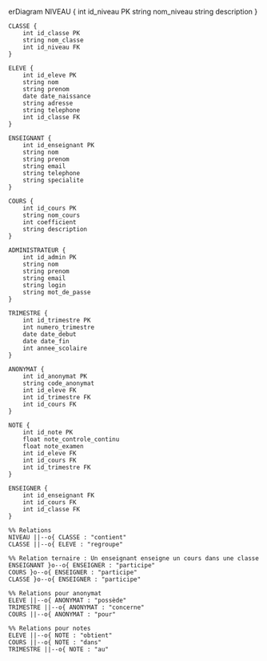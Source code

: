 erDiagram
    NIVEAU {
        int id_niveau PK
        string nom_niveau
        string description
    }
    
    CLASSE {
        int id_classe PK
        string nom_classe
        int id_niveau FK
    }
    
    ELEVE {
        int id_eleve PK
        string nom
        string prenom
        date date_naissance
        string adresse
        string telephone
        int id_classe FK
    }
    
    ENSEIGNANT {
        int id_enseignant PK
        string nom
        string prenom
        string email
        string telephone
        string specialite
    }
    
    COURS {
        int id_cours PK
        string nom_cours
        int coefficient
        string description
    }
    
    ADMINISTRATEUR {
        int id_admin PK
        string nom
        string prenom
        string email
        string login
        string mot_de_passe
    }
    
    TRIMESTRE {
        int id_trimestre PK
        int numero_trimestre
        date date_debut
        date date_fin
        int annee_scolaire
    }
    
    ANONYMAT {
        int id_anonymat PK
        string code_anonymat
        int id_eleve FK
        int id_trimestre FK
        int id_cours FK
    }
    
    NOTE {
        int id_note PK
        float note_controle_continu
        float note_examen
        int id_eleve FK
        int id_cours FK
        int id_trimestre FK
    }
    
    ENSEIGNER {
        int id_enseignant FK
        int id_cours FK
        int id_classe FK
    }
    
    %% Relations
    NIVEAU ||--o{ CLASSE : "contient"
    CLASSE ||--o{ ELEVE : "regroupe"
    
    %% Relation ternaire : Un enseignant enseigne un cours dans une classe
    ENSEIGNANT }o--o{ ENSEIGNER : "participe"
    COURS }o--o{ ENSEIGNER : "participe"
    CLASSE }o--o{ ENSEIGNER : "participe"
    
    %% Relations pour anonymat
    ELEVE ||--o{ ANONYMAT : "possède"
    TRIMESTRE ||--o{ ANONYMAT : "concerne"
    COURS ||--o{ ANONYMAT : "pour"
    
    %% Relations pour notes
    ELEVE ||--o{ NOTE : "obtient"
    COURS ||--o{ NOTE : "dans"
    TRIMESTRE ||--o{ NOTE : "au"
